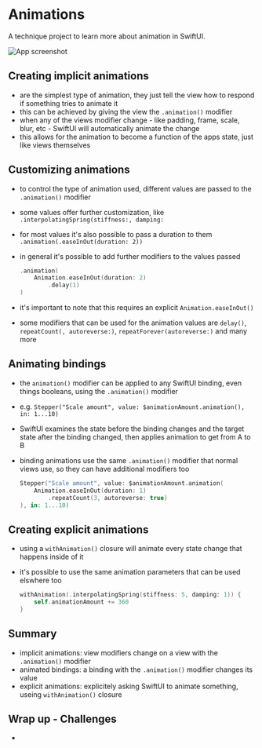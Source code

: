 # Animations
A technique project to learn more about animation in SwiftUI.

![App screenshot](Animations.png)


## Creating implicit animations
- are the simplest type of animation, they just tell the view how to respond if something tries to animate it
- this can be achieved by giving the view the `.animation()` modifier
- when any of the views modifier change - like padding, frame, scale, blur, etc - SwiftUI will automatically animate the change
- this allows for the animation to become a function of the apps state, just like views themselves

## Customizing animations
- to control the type of animation used, different values are passed to the `.animation()` modifier
- some values offer further customization, like `.interpolatingSpring(stiffness:, damping:`
- for most values it's also possible to pass a duration to them `.animation(.easeInOut(duration: 2))`
- in general it's possible to add further modifiers to the values passed

    ``` swift
    .animation(
        Animation.easeInOut(duration: 2)
            .delay(1)
    )
    ```
- it's important to note that this requires an explicit `Animation.easeInOut()`
- some modifiers that can be used for the animation values are `delay()`, `repeatCount(, autoreverse:)`, `repeatForever(autoreverse:)` and many more

## Animating bindings
- the `animation()` modifier can be applied to any SwiftUI binding, even things booleans, using the `.animation()` modifier
- e.g. `Stepper("Scale amount", value: $animationAmount.animation(), in: 1...10)`
- SwiftUI examines the state before the binding changes and the target state after the binding changed, then applies animation to get from A to B
- binding animations use the same `.animation()` modifier that normal views use, so they can have additional modifiers too

    ``` swift
    Stepper("Scale amount", value: $animationAmount.animation(
        Animation.easeInOut(duration: 1)
            .repeatCount(3, autoreverse: true)
    ), in: 1...10)
    ```

## Creating explicit animations
- using a `withAnimation()` closure will animate every state change that happens inside of it
- it's possible to use the same animation parameters that can be used elswhere too

    ``` swift
    withAnimation(.interpolatingSpring(stiffness: 5, damping: 1)) {
        self.animationAmount += 360
    }
    ```

## Summary
- implicit animations: view modifiers change on a view with the  `.animation()` modifier
- animated bindings: a binding with the `.animation()` modifier changes its value
- explicit animations: explicitely asking SwiftUI to animate something, useing `withAnimation()` closure

## Wrap up - Challenges
- 
